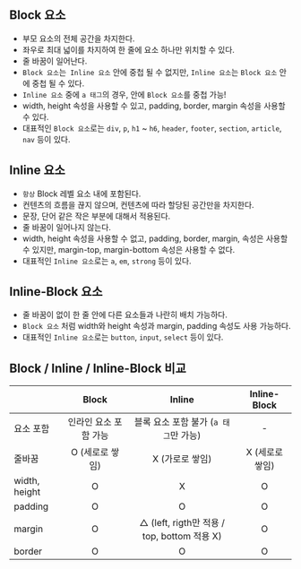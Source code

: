 ## Block 요소

- 부모 요소의 전체 공간을 차지한다.
- 좌우로 최대 넓이를 차지하여 한 줄에 요소 하나만 위치할 수 있다.
- 줄 바꿈이 일어난다.
- `Block 요소`는` Inline 요소` 안에 중첩 될 수 없지만, `Inline 요소`는 `Block 요소` 안에 중첩 될 수 있다.
- `Inline 요소` 중에 `a 태그`의 경우, 안에 `Block 요소`를 중첩 가능!
- width, height 속성을 사용할 수 있고, padding, border, margin 속성을 사용할 수 있다.
- 대표적인 `Block 요소`로는 `div`, `p`, `h1` ~ `h6`, `header`, `footer`, `section`, `article`, `nav` 등이 있다.

## Inline 요소

- `항상` Block 레벨 요소 내에 포함된다.
- 컨텐츠의 흐름을 끊지 않으며, 컨텐츠에 따라 할당된 공간만을 차지한다.
- 문장, 단어 같은 작은 부분에 대해서 적용된다.
- 줄 바꿈이 일어나지 않는다.
- width, height 속성을 사용할 수 없고, padding, border, margin, 속성은 사용할 수 있지만, margin-top, margin-bottom 속성은 사용할 수 없다.
- 대표적인 `Inline 요소`로는 `a`, `em`, `strong` 등이 있다.

## Inline-Block 요소

- 줄 바꿈이 없이 한 줄 안에 다른 요소들과 나란히 배치 가능하다.
- `Block 요소` 처럼 width와 height 속성과 margin, padding 속성도 사용 가능하다.
- 대표적인 `Inline 요소`로는 `button`, `input`, `select` 등이 있다.
 
## Block / Inline / Inline-Block 비교

| | Block | Inline | Inline-Block |
| --- | :---: | :---: | :---: |
| 요소 포함 | 인라인 요소 포함 가능 | 블록 요소 포함 불가 (`a 태그`만 가능) | - |
| 줄바꿈 | O (세로로 쌓임) | X (가로로 쌓임) | X (세로로 쌓임) |
| width, height | O | X | O |
| padding | O | O | O |
| margin | O |△ (left, rigth만 적용 / top, bottom 적용 X) | O |
| border | O | O | O |
